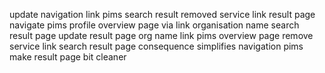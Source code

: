 update navigation link pims search result removed service link result page navigate pims profile overview page via link organisation name search result page update result page org name link pims overview page remove service link search result page consequence simplifies navigation pims make result page bit cleaner